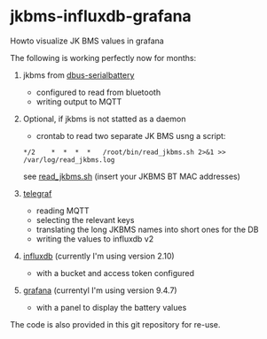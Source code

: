 # jkbms-influxdb-grafana
Howto visualize JK BMS values in grafana

The following is working perfectly now for months:
  1. jkbms from [dbus-serialbattery](https://github.com/Louisvdw/dbus-serialbattery)
     - configured to read from bluetooth
     - writing output to MQTT
  1. Optional, if jkbms is not statted as a daemon
     - crontab to read two separate JK BMS usng a script:
     
     `*/2    *  *  *  *   /root/bin/read_jkbms.sh 2>&1 >> /var/log/read_jkbms.log`

     see [read_jkbms.sh](read_jkbms.sh) (insert your JKBMS BT MAC addresses)
  1. [telegraf](https://www.influxdata.com/time-series-platform/telegraf/)
     - reading MQTT
     - selecting the relevant keys
     - translating the long JKBMS names into short ones for the DB
     - writing the values to influxdb v2
  1. [influxdb](https://www.influxdata.com/get-influxdb/) (currently I'm using version 2.10)
     - with a bucket and access token configured
  1. [grafana](https://grafana.com/grafana/) (currentyl I'm using version 9.4.7)
     - with a panel to display the battery values

The code is also provided in this git repository for re-use.
